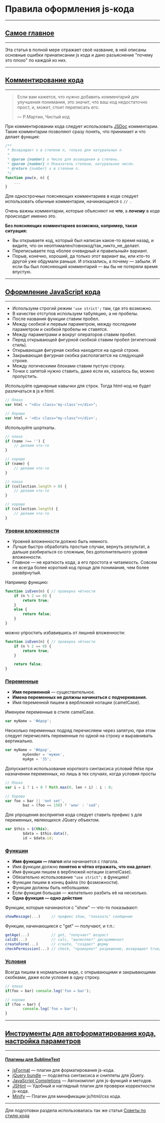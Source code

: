 # Правила оформления js-кода

---
## [Самое главное](#unmain)
---

Эта статья в полной мере отражает своё название, в ней описаны основные ошибки принаписании js кода и дано разъяснение "почему это плохо" по каждой из них. 

---
## [Комментирование кода](#comments)
---

>Если вам кажется, что нужно добавить комментарий для улучшения понимания, это значит, что ваш код недостаточно прост, и, может, стоит переписать его.
>
>— Р.Мартин, Чистый код

При комментировании кода следует использовать [JSDoc](http://usejsdoc.org/) комментарии. Такие комментарии позволяют сразу понять, что принимает и что делает функция:
```js
/**
 * Возвращает x в степени n, только для натуральных n
 *
 * @param {number} x Число для возведения в степень.
 * @param {number} n Показатель степени, натуральное число.
 * @return {number} x в степени n.
 */
function pow(x, n) {
	...
}
```

Для однострочных поясняющих комментариев в коде следует использовать обычные комментарии, начинающиеся с `// `.

Очень важны комментарии, которые объясняют не ***что***, а ***почему*** в коде происходит именно это.

**Без поясняющих комментариев возможна, например, такая ситуация:**
- Вы открываете код, который был написан какое-то время назад, и видите, что он неоптимален/говнокод/так_никто_не_делает.
- Переписываете под «более очевидный и правильный» вариант.
- Порыв, конечно, хороший, да только этот вариант вы, или кто-то другой уже обдумали раньше. И отказались, а почему — забыли. И если бы был поясняющий комментарий — вы бы не потеряли время впустую.

---
## [Оформление JavaScript кода](#making)
---

- Используем строгий режим `'use strict';` там, где это возможно.
- В качестве отступов используем табуляцию, а не пробелы.
- После названия функции ставим пробел.
- Между скобкой и первым параметром, между последним параметром и скобкой пробелы не ставятся.
- Между параметрами и вокруг операторов ставим пробел.
- Перед открывающей фигурной скобкой ставим пробел (египетский стиль).
- Открывающая фигурная скобка находится на одной строке.
- Закрывающая фигурная скобка располагается на следующей строке.
- Между логическими блоками ставим пустую строку.
- Точки с запятой нужно ставить, даже если их, казалось бы, можно пропустить.


Используйте одинарные кавычки для строк. Тогда html-код не будет различаться в js и html.
```js
// Плохо
var html = "<div class='my-class'></div>";

// Хорошо
var html = '<div class="my-class"></div>';
```

Используйте шорткаты.
```js
// плохо
if (name !== '') {
	// делаем что-то
}

// хорошо
if (name) {
	// делаем что-то
}

// плохо
if (collection.length > 0) {
	// делаем что-то
}

// хорошо
if (collection.length) {
	// делаем что-то
}
```

### [Уровни вложенности](#nesting)

- Уровней вложенности должно быть немного.
- Лучше быстро обработать простые случаи, вернуть результат, а дальше разбираться со сложным, без дополнительного уровня вложенности.
- Главное — не краткость кода, а его простота и читаемость. Совсем не всегда более короткий код проще для понимания, чем более развёрнутый.

Например функцию:
```js
function isEven(n) { // проверка чётности
	if (n % 2 == 0) {
		return true;
	}
	else {
		return false;
	}
}
```
можно упростить избавившись от лишней вложенности:
```js
function isEven(n) { // проверка чётности
	if (n % 2 == 0) {
		return true;
	}

	return false;
}
```

### [Переменные](#vars)

- **Имя переменной** — существительное.
- **Имена переменных не должны начинаться с подчеркивания.**
- Имя переменной пишем в верблюжей нотации (camelCase).

Именуем переменные в стиле camelCase.
```js
var myName = 'Фёдор';
```

Несколько переменных подряд перечисляем через запятую, при этом следует перечислять переменные по одной на строку и выравнивать вертикально.
```js
var myName = 'Фёдор',
		myGender = 'мужик',
		myAge = '35';
```

Допускается использование короткого синтаксиса условий ifelse при назначении переменных, но лишь в тех случаях, когда условия просты
```js
// Плохо
var i = i ? i < 0 ? Math.max(0, len + i) : i : 0;

// Хорошо
var foo = bar || 'not set',
		baz = (foo == 150) ? 'wow' : 'sad';
```

Для упрощения восприятия кода следует ставить префикс `$` для переменных, являющихся JQuery объектом.
```js
var $this = $(this),
		$data = $this.data(),
		id = $data.id;
```

### [Функции](#functions)


- **Имя функции — глагол** или начинается с глагола. 
- Имя функции должно **понятно и чётко отражать, что она делает**.
- Имя функции пишем в верблюжей нотации (camelCase).
- Обязательно использование `"use strict";` в функциях!
- Функции пишем в конец файла (по фозможности).
- Функции должны быть небольшими. 
- Если функция большая — желательно разбить её на несколько.
- **Одна функция — одно действие**

Функции, которые начинаются с "show" — что-то показывают:
```js
showMessage(...)     // префикс show, "показать" сообщение
```

Функции, начинающиеся с "get" — получают, и т.п.:
```js
getAge(...)          // get, "получает" возраст
calcD(...)           // calc, "вычисляет" дискриминант
createForm(...)      // create, "создает" форму
checkPermission(...) // check, "проверяет" разрешение, возвращает true/false
```


### [Условия](#conditions)

Всегда пишем в нормальном виде, с открывающими и закрывающими скобками, даже если условие в одну строку.
```js
// плохо
if(foo = bar) console.log('foo = bar');

// хорошо
if (foo = bar) {
		console.log('foo = bar');
}
```


---
## [Инструменты для автоформатирования кода, настройка параметров](#tools)
---

#### [Плагины для SublimeText](#stplugins)
- [jsFormat](https://packagecontrol.io/packages/JsFormat) — плагин для форматирования js-кода.
- [jQuery bundle](https://packagecontrol.io/packages/jQuery) — подсветка синтаксиса и сниппеты для jQuery.
- [JavaScript Completions](https://packagecontrol.io/packages/JavaScript%20Completions) — Автокомплит для js-функций и методов.
- [JSHint](https://packagecontrol.io/packages/JSHint) — Удобный и наглядный плагин для проверки корректности js-кода.
- [Minify](https://packagecontrol.io/packages/Minify) — Плагин для минификации js/html/css кода.

---

Для подготовки раздела использовалась так же статья [Советы по стилю кода](https://learn.javascript.ru/coding-style)
